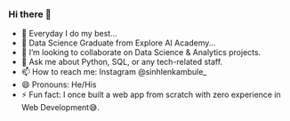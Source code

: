 ### Hi there 👋

- 🔭 Everyday I do my best...
- 🌱 Data Science Graduate from Explore AI Academy...
- 👯 I’m looking to collaborate on Data Science & Analytics projects.
- 💬 Ask me about Python, SQL, or any tech-related staff.
- 📫 How to reach me: Instagram @sinhlenkambule_ 
- 😄 Pronouns: He/His
- ⚡ Fun fact: I once built a web app from scratch with zero experience in Web Development😅.
 
